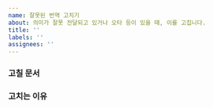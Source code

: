 ```yaml
---
name: 잘못된 번역 고치기
about: 의미가 잘못 전달되고 있거나 오타 등이 있을 때, 이를 고칩니다.
title: ''
labels: ''
assignees: ''
---
```


### 고칠 문서
<!-- 고칠 문서의 링크와, 문서 이름을 적어주세요. -->

### 고치는 이유
<!-- 기존 번역의 어떤 점에서 잘못되었다고 느꼈는지 적어주세요. -->